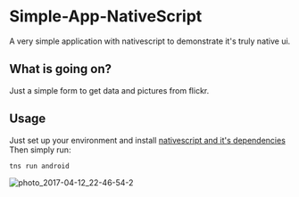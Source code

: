 # Simple-App-NativeScript
A very simple application with nativescript to demonstrate it's truly native ui.

## What is going on?
Just a simple form to get data and pictures from flickr.

## Usage
Just set up your environment and install [nativescript and it's dependencies](https://docs.nativescript.org/start/quick-setup) 
Then simply run:
```
tns run android
```

![photo_2017-04-12_22-46-54-2](https://cloud.githubusercontent.com/assets/11078601/24973370/b54d1548-1fd3-11e7-8c87-33984cb95982.jpg)


